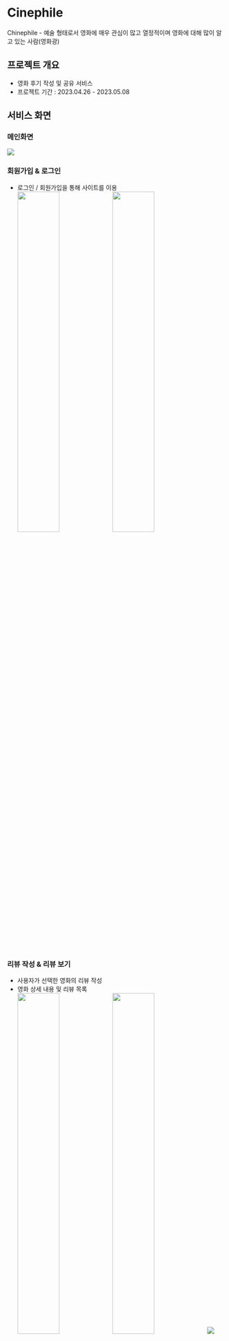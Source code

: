 # Cinephile
Chinephile - 예술 형태로서 영화에 매우 관심이 많고 열정적이며 영화에 대해 많이 알고 있는 사람(영화광)

## 프로젝트 개요
- 영화 후기 작성 및 공유 서비스
- 프로젝트 기간 : 2023.04.26 - 2023.05.08

## 서비스 화면
### 메인화면
  <div>
  <img src="https://github.com/YongJuDo/Django_TIL/assets/82207310/48e29afd-f8c6-4712-9613-128025ee25ed">
  </div>

### 회원가입 & 로그인
- 로그인 / 회원가입을 통해 사이트를 이용
  <div>
  <img src="https://github.com/YongJuDo/Django_TIL/assets/82207310/ed0d66e0-f4a8-4243-960c-653d6e893bda" width="45%">
  <img src="https://github.com/YongJuDo/Django_TIL/assets/82207310/c1244497-f5e6-4f25-bdf6-4db7323b777d" width="45%">
  </div>

### 리뷰 작성 & 리뷰 보기
- 사용자가 선택한 영화의 리뷰 작성 
- 영화 상세 내용 및 리뷰 목록
  <div>
  <img src="https://github.com/YongJuDo/Django_TIL/assets/82207310/51601b20-00bb-4890-8f79-7931779ae2be" width="45%">
  <img src="https://github.com/YongJuDo/Django_TIL/assets/82207310/db8322e9-8f90-45fa-8a32-7e8658b0271f" width="45%">
  <img src="https://github.com/YongJuDo/Django_TIL/assets/82207310/6cfc1ae2-52a6-4fca-9282-d5385060397c">
  </div>

### 검색 기능
- 사용자가 원하는 영화 제목 및 배우를 검색
  <div>
  <img src="https://github.com/YongJuDo/Django_TIL/assets/82207310/d7b1081e-7045-4991-b050-167c92bd3c0b">
  <img src="https://github.com/YongJuDo/Django_TIL/assets/82207310/7974dc35-7f3a-4e8b-89e3-ea3d0c740fbc">
  </div>

### 마이페이지
- 자신이 작성한 영화의 리뷰, 댓글 확인 가능
- 다른 사용자와의 팔로잉, 팔로워 목록
  <div>
  <img src="https://github.com/YongJuDo/Django_TIL/assets/82207310/e3b74f56-d9c8-448a-8c81-33aa2ffe63ae" width="45%">
  <img src="https://github.com/YongJuDo/Django_TIL/assets/82207310/704abebd-82f3-4523-a37c-bcc610bf27ce" width="45%">
  <img src="https://github.com/YongJuDo/Django_TIL/assets/82207310/da447a1b-1bbc-4fbb-a035-f51edbb85ee8">
  </div>


## 모델 설계 - ERD
<img src="https://github.com/YongJuDo/Django_TIL/assets/82207310/4806d05c-5251-46dc-bbd4-9b08de56df0f">

### 개별 역할 분담
| 이름 | 역할 |
| --- | --- |
| 김규리 | 백엔드 |
| 도용주 | 백엔드 |
| 최은비 | 프론트엔드 |
| 추연선 | 프론트엔드 |

### 📋 기술 스택
<img src="https://img.shields.io/badge/git-F05032?style=for-plastic&logo=git&logoColor=white" style="margin-right:5px;">
<img src="https://img.shields.io/badge/github-181717?style=for-plastic&logo=github&logoColor=white" style="margin-right:5px;">
<img src="https://img.shields.io/badge/python-3776AB?style=for-plastic&logo=python&logoColor=white" style="margin-right:5px;">
<img src="https://img.shields.io/badge/django-092E20?style=for-plastic&logo=django&logoColor=white" style="margin-right:5px;">
<img src="https://img.shields.io/badge/html5-E34F26?style=for-plastic&logo=html5&logoColor=white" style="margin-right:5px;">
<img src="https://img.shields.io/badge/css3-1572B6?style=for-plastic&logo=css3&logoColor=white" style="margin-right:5px;">
<img src="https://img.shields.io/badge/javascript-F7DF1E?style=for-plastic&logo=javascript&logoColor=white" style="margin-right:5px;">
<img src="https://img.shields.io/badge/sqlite-003B57?style=for-plastic&logo=sqlite&logoColor=white">